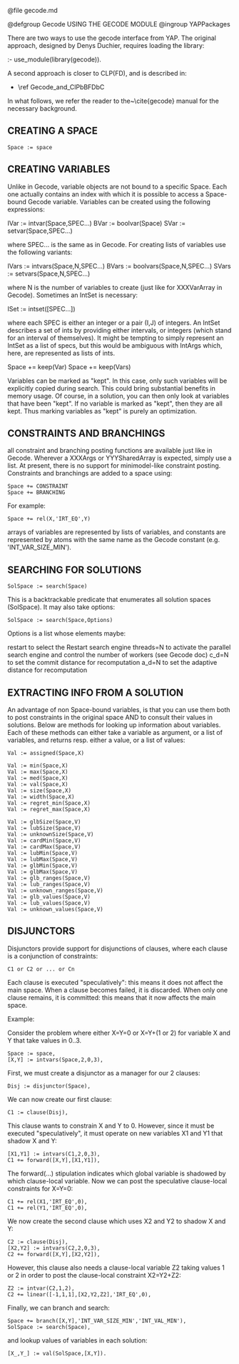 @file gecode.md

@defgroup Gecode USING THE GECODE MODULE
@ingroup YAPPackages


There are two ways to use the gecode interface from YAP. The original approach,
designed by Denys Duchier, requires loading the library:

:- use_module(library(gecode)).

A second approach is closer to CLP(FD), and is described in:

 - \ref Gecode_and_ClPbBFDbC

In what follows, we refer the reader to the~\cite{gecode} manual for the necessary background.

CREATING A SPACE
----------------

    Space := space

CREATING VARIABLES
-----------------

Unlike in Gecode, variable objects are not bound to a specific Space.  Each one
actually contains an index with which it is possible to access a Space-bound
Gecode variable.  Variables can be created using the following expressions:

   IVar := intvar(Space,SPEC...)
   BVar := boolvar(Space)
   SVar := setvar(Space,SPEC...)

where SPEC... is the same as in Gecode.  For creating lists of variables use
the following variants:

   IVars := intvars(Space,N,SPEC...)
   BVars := boolvars(Space,N,SPEC...)
   SVars := setvars(Space,N,SPEC...)

where N is the number of variables to create (just like for XXXVarArray in
Gecode).  Sometimes an IntSet is necessary:

   ISet := intset([SPEC...])

where each SPEC is either an integer or a pair (I,J) of integers.  An IntSet
describes a set of ints by providing either intervals, or integers (which stand
for an interval of themselves).  It might be tempting to simply represent an
IntSet as a list of specs, but this would be ambiguous with IntArgs which,
here, are represented as lists of ints.

   Space += keep(Var)
   Space += keep(Vars)

Variables can be marked as "kept".  In this case, only such variables will be
explicitly copied during search.  This could bring substantial benefits in
memory usage.  Of course, in a solution, you can then only look at variables
that have been "kept".  If no variable is marked as "kept", then they are all
kept.  Thus marking variables as "kept" is purely an optimization.


CONSTRAINTS AND BRANCHINGS
---------------------------

all constraint and branching posting functions are available just like in
Gecode.  Wherever a XXXArgs or YYYSharedArray is expected, simply use a list.
At present, there is no support for minimodel-like constraint posting.
Constraints and branchings are added to a space using:

    Space += CONSTRAINT
    Space += BRANCHING

For example:

    Space += rel(X,'IRT_EQ',Y)

arrays of variables are represented by lists of variables, and constants are
represented by atoms with the same name as the Gecode constant
(e.g. 'INT_VAR_SIZE_MIN').

SEARCHING FOR SOLUTIONS
--------------------

    SolSpace := search(Space)

This is a backtrackable predicate that enumerates all solution spaces
(SolSpace).  It may also take options:

    SolSpace := search(Space,Options)

Options is a list whose elements maybe:

restart
    to select the Restart search engine
threads=N
    to activate the parallel search engine and control the number of
    workers (see Gecode doc)
c_d=N
    to set the commit distance for recomputation
a_d=N
    to set the adaptive distance for recomputation

EXTRACTING INFO FROM A SOLUTION
------------------------------

An advantage of non Space-bound variables, is that you can use them both to
post constraints in the original space AND to consult their values in
solutions.  Below are methods for looking up information about variables.  Each
of these methods can either take a variable as argument, or a list of
variables, and returns resp. either a value, or a list of values:

    Val := assigned(Space,X)

    Val := min(Space,X)
    Val := max(Space,X)
    Val := med(Space,X)
    Val := val(Space,X)
    Val := size(Space,X)
    Val := width(Space,X)
    Val := regret_min(Space,X)
    Val := regret_max(Space,X)

    Val := glbSize(Space,V)
    Val := lubSize(Space,V)
    Val := unknownSize(Space,V)
    Val := cardMin(Space,V)
    Val := cardMax(Space,V)
    Val := lubMin(Space,V)
    Val := lubMax(Space,V)
    Val := glbMin(Space,V)
    Val := glbMax(Space,V)
    Val := glb_ranges(Space,V)
    Val := lub_ranges(Space,V)
    Val := unknown_ranges(Space,V)
    Val := glb_values(Space,V)
    Val := lub_values(Space,V)
    Val := unknown_values(Space,V)

DISJUNCTORS
-----------

Disjunctors provide support for disjunctions of clauses, where each clause is a
conjunction of constraints:

    C1 or C2 or ... or Cn

Each clause is executed "speculatively": this means it does not affect the main
space.  When a clause becomes failed, it is discarded.  When only one clause
remains, it is committed: this means that it now affects the main space.

Example:

Consider the problem where either X=Y=0 or X=Y+(1 or 2) for variable X and Y
that take values in 0..3.

    Space := space,
    [X,Y] := intvars(Space,2,0,3),

First, we must create a disjunctor as a manager for our 2 clauses:

    Disj := disjunctor(Space),

We can now create our first clause:

    C1 := clause(Disj),

This clause wants to constrain X and Y to 0.  However, since it must be
executed "speculatively", it must operate on new variables X1 and Y1 that
shadow X and Y:

    [X1,Y1] := intvars(C1,2,0,3),
    C1 += forward([X,Y],[X1,Y1]),

The forward(...) stipulation indicates which global variable is shadowed by
which clause-local variable.  Now we can post the speculative clause-local
constraints for X=Y=0:

    C1 += rel(X1,'IRT_EQ',0),
    C1 += rel(Y1,'IRT_EQ',0),

We now create the second clause which uses X2 and Y2 to shadow X and Y:

    C2 := clause(Disj),
    [X2,Y2] := intvars(C2,2,0,3),
    C2 += forward([X,Y],[X2,Y2]),

However, this clause also needs a clause-local variable Z2 taking values 1 or
2 in order to post the clause-local constraint X2=Y2+Z2:

    Z2 := intvar(C2,1,2),
    C2 += linear([-1,1,1],[X2,Y2,Z2],'IRT_EQ',0),

Finally, we can branch and search:

    Space += branch([X,Y],'INT_VAR_SIZE_MIN','INT_VAL_MIN'),
    SolSpace := search(Space),

and lookup values of variables in each solution:

    [X_,Y_] := val(SolSpace,[X,Y]).
